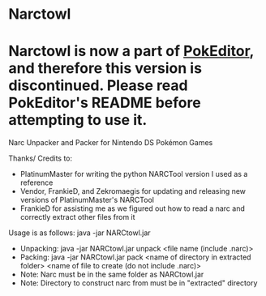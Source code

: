 # Narctowl

# Narctowl is now a part of [PokEditor](https://github.com/turtleisaac/PokEditor), and therefore this version is discontinued. Please read PokEditor's README before attempting to use it.

Narc Unpacker and Packer for Nintendo DS Pokémon Games

Thanks/ Credits to:
 * PlatinumMaster for writing the python NARCTool version I used as a reference
 * Vendor, FrankieD, and Zekromaegis for updating and releasing new versions of PlatinumMaster's NARCTool
 * FrankieD for assisting me as we figured out how to read a narc and correctly extract other files from it

Usage is as follows: java -jar NARCtowl.jar <arguments> 
 * Unpacking: java -jar NARCtowl.jar unpack <file name (include .narc)> 
 * Packing: java -jar NARCtowl.jar pack \<name of directory in extracted folder> \<name of file to create (do not include .narc)> 
  * Note: Narc must be in the same folder as NARCtowl.jar 
  * Note: Directory to construct narc from must be in "extracted" directory
